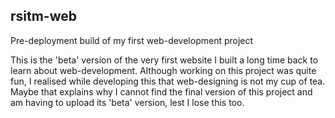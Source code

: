 ## rsitm-web
Pre-deployment build of my first web-development project

This is the 'beta' version of the very first website I built a long time
back to learn about web-development. Although working on this project was
quite fun, I realised while developing this that web-designing is not my
cup of tea.
Maybe that explains why I cannot find the final version of this project
and am having to upload its 'beta' version, lest I lose this too.

